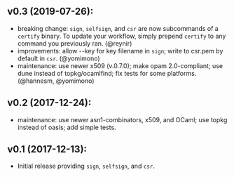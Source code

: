 ## v0.3 (2019-07-26):
* breaking change: `sign`, `selfsign`, and `csr` are now subcommands of a `certify` binary.  To update your workflow, simply prepend `certify` to any command you previously ran. (@reynir)
* improvements: allow --key for key filename in `sign`; write to csr.pem by default in `csr`. (@yomimono)
* maintenance: use newer x509 (v.0.7.0); make opam 2.0-compliant; use dune instead of topkg/ocamlfind; fix tests for some platforms. (@hannesm, @yomimono)

## v0.2 (2017-12-24):
* maintenance: use newer asn1-combinators, x509, and OCaml; use topkg instead of oasis; add simple tests.

## v0.1 (2017-12-13):
* Initial release providing `sign`, `selfsign`, and `csr`.
